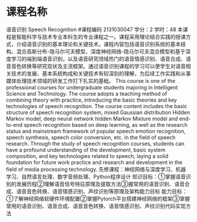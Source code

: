 # 课程名称
语音识别 Speech Recognition
#课程编码
2131030047
学分：2 
学时：48 
本课程是智能科学与技术专业本科生的专业课程之一。课程采用理论结合实践的授课方式，介绍语音识别的基本理论和关键技术。课程内容包括语音识别系统的基本结构、混合高斯分布-隐马尔可夫模型、深度神经网络-隐马尔可夫混合模型和基于深度学习的端到端语音识别，以及语音研究领域热门的语音情感识别、语音合成、语音音色转换等研究现状及主流框架。通过语音识别课程的学习可以使学生对语音相关技术的发展、基本系统构成和关键技术有较深刻的理解，为后续工作实践和从事媒体处理技术领域的研发工作打下扎实的基础。
This course is one of the professional courses for undergraduate students majoring in Intelligent Science and Technology. The course adopts a teaching method of combining theory with practice, introducing  the  basic  theories  and  key  technologies  of  speech  recognition.  The  course  content  includes  the  basic  structure  of  speech  recognition  system,  mixed  Gaussian  distribution  Hidden  Markov  model,  deep  neural  network  hidden  Markov  Mixture  model  and  end-to-end  speech  recognition based on deep learning, as well as the research status and mainstream framework of popular speech emotion recognition, speech synthesis, speech color conversion, etc. in the field of speech research. Through the study of speech recognition courses, students can have a profound understanding  of  the  development,  basic  system  composition,  and  key  technologies  related  to  speech,  laying  a  solid  foundation  for  future  work  practice  and  research  and  development  in  the  field of media processing technology.
先修课程：神经网络与深度学习、机器学习、自然语言处理、数字音频处理、Python程序设计
知识目标：①掌握语音识别的发展历程②理解语音信号特征原理及提取方法③握常用的语音识别、语音合成、语音音色转换、语音情感识别、声纹识别等原理及架构能力目标
能力目标：①了解神经网络软硬件环境配置②掌握Pytorch平台搭建神经网络的框架③掌握常用的语音识别、语音合成、语音音色转换、语音情感识别、声纹识别代码实现方法
